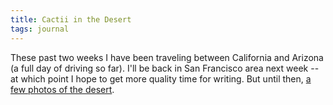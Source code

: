 ```yaml
---
title: Cactii in the Desert
tags: journal
---
```


These past two weeks I have been traveling between California and
Arizona (a full day of driving so far).  I'll be back in San Francisco
area next week -- at which point I hope to get more quality time for
writing.  But until then, [a few photos of the desert](gallery/Arizona/Tucson/index.html).


